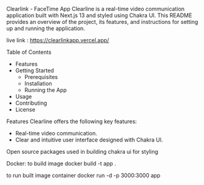Clearlink - FaceTime App
Clearline is a real-time video communication application built with Next.js 13 and styled using Chakra UI. This README provides an overview of the project, its features, and instructions for setting up and running the application.

live link : https://clearlinkapp.vercel.app/

Table of Contents

- Features
- Getting Started
  - Prerequisites
  - Installation
  - Running the App
- Usage
- Contributing
- License

Features
Clearline offers the following key features:

- Real-time video communication.
- Clear and intuitive user interface designed with Chakra UI.


Open source packages used in building
chakra ui for styling

Docker:
to build image
docker build -t app .

to run built image container
docker run -d -p 3000:3000 app

